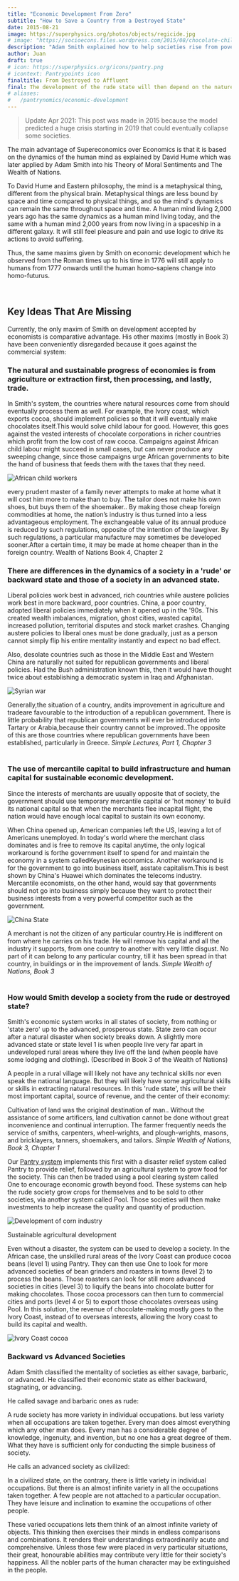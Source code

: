 ```yaml
---
title: "Economic Development From Zero"
subtitle: "How to Save a Country from a Destroyed State"
date: 2015-08-21
image: https://superphysics.org/photos/objects/regicide.jpg
# image: "https://socioecons.files.wordpress.com/2015/08/chocolate-child-slavery-ivory-coast.jpg"
description: "Adam Smith explained how to help societies rise from poverty to wealth through natural economic development"
author: Juan
draft: true
# icon: https://superphysics.org/icons/pantry.png
# icontext: Pantrypoints icon
finaltitle: From Destroyed to Affluent
final: The development of the rude state will then depend on the nature of the people, with some cultures being able to develop faster. Regardless of culture, Smith guarantees that by allowing profit-sharing or giving the people the proceeds of their own work, industry and development can be sped up. While profit sharing is the main expedient to speed up development,grain-based valuation  andpool clearing  are the main expedients to prevent the society from sliding backwards during economic crises.
# aliases:
#   /pantrynomics/economic-development
---
```


> Update Apr 2021: This post was made in 2015 because the model predicted a huge crisis starting in 2019 that could eventually collapse some societies.

The main advantage of Supereconomics over Economics is that it is based on the dynamics of the human mind as explained by David Hume which was later applied by Adam Smith into his Theory of Moral Sentiments and The Wealth of Nations.

To David Hume and Eastern philosophy, the mind is a metaphysical thing, different from the physical brain. Metaphysical things are less bound by space and time compared to physical things, and so the mind's dynamics can remain the same throughout space and time. A human mind living 2,000 years ago has the same dynamics as a human mind living today, and the same with a human mind 2,000 years from now living in a spaceship in a different galaxy. It will still feel pleasure and pain and use logic to drive its actions to avoid suffering.

Thus, the same maxims given by Smith on economic development which he observed from the Roman times up to his time in 1776 will still apply to humans from 1777 onwards until the human homo-sapiens change into homo-futurus.

<br>

## Key Ideas That Are Missing

Currently, the only maxim of Smith on development accepted by economists is comparative advantage. His other maxims (mostly in Book 3) have been conveniently disregarded because it goes against the commercial system:

### The natural and sustainable progress of economies is from agriculture or extraction first, then processing, and lastly, trade.

In Smith's system, the countries where natural resources come from should eventually process them as well. For example, the Ivory coast, which exports cocoa, should implement policies so that it will eventually make chocolates itself.This would solve child labour for good. However, this goes against the vested interests of chocolate corporations in richer countries which profit from the low cost of raw cocoa. Campaigns against African child labour might succeed in small cases, but can never produce any sweeping change, since those campaigns urge African governments to bite the hand of business that feeds them with the taxes that they need.

![African child workers](https://socioecons.files.wordpress.com/2015/08/chocolate-child-slavery-ivory-coast.jpg)

<div class="squote smith" data-sal="slide-right">
every prudent master of a family never attempts to make at home what it will cost him more to make than to buy. The tailor does not make his own shoes, but buys them of the shoemaker.. By making those cheap foreign commodities at home, the nation’s industry is thus turned into a less advantageous employment. The exchangeable value of its annual produce is reduced by such regulations, opposite of the intention of the lawgiver. By such regulations, a particular manufacture may sometimes be developed sooner.After a certain time, it may be made at home cheaper than in the foreign country.
Wealth of Nations Book 4, Chapter 2
</div>


### There are differences in the dynamics of a society in a 'rude' or backward state and those of a society in an advanced state.

Liberal policies work best in advanced, rich countries while austere policies work best in more backward, poor countries. China, a poor country, adopted liberal policies immediately when it opened up in the '90s. This created wealth imbalances, migration, ghost cities, wasted capital, increased pollution, territorial disputes and stock market crashes. Changing austere policies to liberal ones must be done gradually, just as a person cannot simply flip his entire mentality instantly and expect no bad effect.

Also, desolate countries such as those in the Middle East and Western China are naturally not suited for republican governments and liberal policies. Had the Bush administration known this, then it would have thought twice about establishing a democratic system in Iraq and Afghanistan.

![Syrian war](https://sorasystem.sirv.com/photos/syriawar800.jpg)

<div class="squote smith" data-sal="slide-right">
Generally,the situation of a country, andits improvement in agriculture and tradeare favourable to the introduction of a republican government. There is little probability that republican governments will ever be introduced into Tartary or Arabia,because their country cannot be improved..The opposite of this are those countries where republican governments have been established, particularly in Greece.
<cite>Simple Lectures, Part 1, Chapter 3</cite>
</div>

<br>

### The use of mercantile capital to build infrastructure and human capital for sustainable economic development.

Since the interests of merchants are usually opposite that of society, the government should use temporary mercantile capital or 'hot money' to build its national capital so that when the merchants flee incapital flight, the nation would have enough local capital to sustain its own economy.

When China opened up, American companies left the US, leaving a lot of Americans unemployed. In today's world where the merchant class dominates and is free to remove its capital anytime, the only logical workaround is forthe government itself to spend for and maintain the economy in a system calledKeynesian economics. Another workaround is for the government to go into business itself, asstate capitalism.This is best shown by China's Huawei which dominates the telecoms industry. Mercantile economists, on the other hand, would say that governments should not go into business simply because they want to protect their business interests from a very powerful competitor such as the government.

![China State](https://sorasystem.sirv.com/charts/chinastate.gif)

<div class="squote smith" data-sal="slide-right">
A merchant is not the citizen of any particular country.He is indifferent on from where he carries on his trade. He will remove his capital and all the industry it supports, from one country to another with very little disgust. No part of it can belong to any particular country, till it has been spread in that country, in buildings or in the improvement of lands.
<cite>Simple Wealth of Nations, Book 3</cite>
</div>

<br>

### How would Smith develop a society from the rude or destroyed state?

Smith's economic system works in all states of society, from nothing or 'state zero' up to the advanced, prosperous state. State zero can occur after a natural disaster when society breaks down. A slightly more advanced state or state level 1 is when people live very far apart in undeveloped rural areas where they live off the land (when people have some lodging and clothing). (Described in Book 3 of the Wealth of Nations)

A people in a rural village will likely not have any technical skills nor even speak the national language. But they will likely have some agricultural skills or skills in extracting natural resources. In this 'rude state', this will be their most important capital, source of revenue, and the center of their economy:

<div class="squote smith" data-sal="slide-right">
Cultivation of land was the original destination of man.. Without the assistance of some artificers, land cultivation cannot be done without great inconvenience and continual interruption. The farmer frequently needs the service of smiths, carpenters, wheel-wrights, and plough-wrights, masons, and bricklayers, tanners, shoemakers, and tailors.
<cite>Simple Wealth of Nations, Book 3, Chapter 1</cite>
</div> 

Our [Pantry system](https://pantrypoints.com) implements this first with a disaster relief system called Pantry to provide relief, followed by an agricultural system to grow food for the society. This can then be traded using a pool clearing system called One to encourage economic growth beyond food. These systems can help the rude society grow crops for themselves and to be sold to other societies, via another system called Pool. Those societies will then make investments to help increase the quality and quantity of production.

![Development of corn industry](https://socioecons.files.wordpress.com/2014/04/rudeadvancedcorn.png)
<figcaption>Sustainable agricultural development</figcaption>

Even without a disaster, the system can be used to develop a society. In the African case, the unskilled rural areas of the Ivory Coast can produce cocoa beans (level 1) using Pantry. They can then use One to look for more advanced societies of bean grinders and roasters in towns (level 2) to process the beans. Those roasters can look for still more advanced societies in cities (level 3) to liquify the beans into chocolate butter for making chocolates. Those cocoa processors can then turn to commercial cities and ports (level 4 or 5) to export those chocolates overseas using Pool. In this solution, the revenue of chocolate-making mostly goes to the Ivory Coast, instead of to overseas interests, allowing the Ivory coast to build its capital and wealth.

![Ivory Coast cocoa](https://socioecons.files.wordpress.com/2015/08/screen-shot-2017-10-05-at-12-33-47.png)



<div class="box">
<h3>Backward vs Advanced Societies</h3>

Adam Smith classified the mentality of societies as either savage, barbaric, or advanced. He classified their economic state as either backward, stagnating, or advancing. 

He called savage and barbaric ones as rude:

<div class="squote smith" data-sal="slide-right">
A rude society has more variety in individual occupations. but less variety when all occupations are taken together. Every man does almost everything which any other man does. Every man has a considerable degree of knowledge, ingenuity, and invention, but no one has a great degree of them. What they have is sufficient only for conducting the simple business of society.
</div>

He calls an advanced society as civilized:

<div class="squote smith" data-sal="slide-right">
In a civilized state, on the contrary, there is little variety in individual occupations. But there is an almost infinite variety in all the occupations taken together. A few people are not attached to a particular occupation. They have leisure and inclination to examine the occupations of other people. 

These varied occupations lets them think of an almost infinite variety of objects. This thinking then exercises their minds in endless comparisons and combinations. It renders their understandings extraordinarily acute and comprehensive. Unless those few were placed in very particular situations, their great, honourable abilities may contribute very little for their society's happiness. All the nobler parts of the human character may be extinguished in the people.
</div>

</div>
